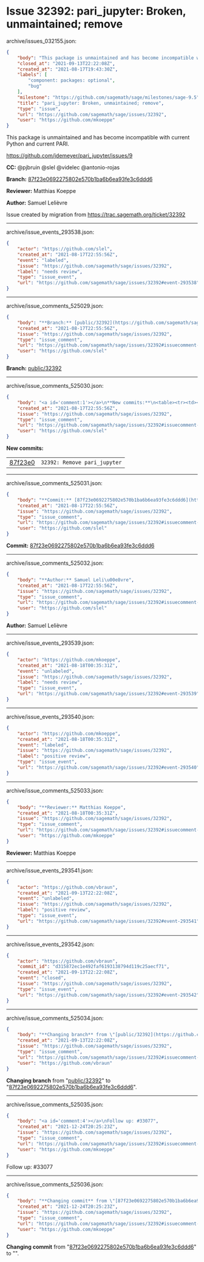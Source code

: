 # Issue 32392: pari_jupyter: Broken, unmaintained; remove

archive/issues_032155.json:
```json
{
    "body": "This package is unmaintained and has become incompatible with current Python and current PARI.\n\nhttps://github.com/jdemeyer/pari_jupyter/issues/9\n\n\n**CC:**  @pjbruin @slel @videlec @antonio-rojas\n\n**Branch:** [87f23e0692275802e570b1ba6b6ea93fe3c6ddd6](https://github.com/sagemath/sagetrac-mirror/commit/87f23e0692275802e570b1ba6b6ea93fe3c6ddd6)\n\n**Reviewer:** Matthias Koeppe\n\n**Author:** Samuel Leli\u00e8vre\n\nIssue created by migration from https://trac.sagemath.org/ticket/32392\n\n",
    "closed_at": "2021-09-13T22:22:08Z",
    "created_at": "2021-08-17T19:43:30Z",
    "labels": [
        "component: packages: optional",
        "bug"
    ],
    "milestone": "https://github.com/sagemath/sage/milestones/sage-9.5",
    "title": "pari_jupyter: Broken, unmaintained; remove",
    "type": "issue",
    "url": "https://github.com/sagemath/sage/issues/32392",
    "user": "https://github.com/mkoeppe"
}
```
This package is unmaintained and has become incompatible with current Python and current PARI.

https://github.com/jdemeyer/pari_jupyter/issues/9


**CC:**  @pjbruin @slel @videlec @antonio-rojas

**Branch:** [87f23e0692275802e570b1ba6b6ea93fe3c6ddd6](https://github.com/sagemath/sagetrac-mirror/commit/87f23e0692275802e570b1ba6b6ea93fe3c6ddd6)

**Reviewer:** Matthias Koeppe

**Author:** Samuel Lelièvre

Issue created by migration from https://trac.sagemath.org/ticket/32392





---

archive/issue_events_293538.json:
```json
{
    "actor": "https://github.com/slel",
    "created_at": "2021-08-17T22:55:56Z",
    "event": "labeled",
    "issue": "https://github.com/sagemath/sage/issues/32392",
    "label": "needs review",
    "type": "issue_event",
    "url": "https://github.com/sagemath/sage/issues/32392#event-293538"
}
```



---

archive/issue_comments_525029.json:
```json
{
    "body": "**Branch:** [public/32392](https://github.com/sagemath/sagetrac-mirror/tree/public/32392)",
    "created_at": "2021-08-17T22:55:56Z",
    "issue": "https://github.com/sagemath/sage/issues/32392",
    "type": "issue_comment",
    "url": "https://github.com/sagemath/sage/issues/32392#issuecomment-525029",
    "user": "https://github.com/slel"
}
```

**Branch:** [public/32392](https://github.com/sagemath/sagetrac-mirror/tree/public/32392)



---

archive/issue_comments_525030.json:
```json
{
    "body": "<a id='comment:1'></a>\n**New commits:**\n<table><tr><td><a href=\"https://github.com/sagemath/sagetrac-mirror/commit/87f23e0692275802e570b1ba6b6ea93fe3c6ddd6\">87f23e0</a></td><td><code>32392: Remove pari_jupyter</code></td></tr></table>\n",
    "created_at": "2021-08-17T22:55:56Z",
    "issue": "https://github.com/sagemath/sage/issues/32392",
    "type": "issue_comment",
    "url": "https://github.com/sagemath/sage/issues/32392#issuecomment-525030",
    "user": "https://github.com/slel"
}
```

<a id='comment:1'></a>
**New commits:**
<table><tr><td><a href="https://github.com/sagemath/sagetrac-mirror/commit/87f23e0692275802e570b1ba6b6ea93fe3c6ddd6">87f23e0</a></td><td><code>32392: Remove pari_jupyter</code></td></tr></table>




---

archive/issue_comments_525031.json:
```json
{
    "body": "**Commit:** [87f23e0692275802e570b1ba6b6ea93fe3c6ddd6](https://github.com/sagemath/sagetrac-mirror/commit/87f23e0692275802e570b1ba6b6ea93fe3c6ddd6)",
    "created_at": "2021-08-17T22:55:56Z",
    "issue": "https://github.com/sagemath/sage/issues/32392",
    "type": "issue_comment",
    "url": "https://github.com/sagemath/sage/issues/32392#issuecomment-525031",
    "user": "https://github.com/slel"
}
```

**Commit:** [87f23e0692275802e570b1ba6b6ea93fe3c6ddd6](https://github.com/sagemath/sagetrac-mirror/commit/87f23e0692275802e570b1ba6b6ea93fe3c6ddd6)



---

archive/issue_comments_525032.json:
```json
{
    "body": "**Author:** Samuel Leli\u00e8vre",
    "created_at": "2021-08-17T22:55:56Z",
    "issue": "https://github.com/sagemath/sage/issues/32392",
    "type": "issue_comment",
    "url": "https://github.com/sagemath/sage/issues/32392#issuecomment-525032",
    "user": "https://github.com/slel"
}
```

**Author:** Samuel Lelièvre



---

archive/issue_events_293539.json:
```json
{
    "actor": "https://github.com/mkoeppe",
    "created_at": "2021-08-18T00:35:31Z",
    "event": "unlabeled",
    "issue": "https://github.com/sagemath/sage/issues/32392",
    "label": "needs review",
    "type": "issue_event",
    "url": "https://github.com/sagemath/sage/issues/32392#event-293539"
}
```



---

archive/issue_events_293540.json:
```json
{
    "actor": "https://github.com/mkoeppe",
    "created_at": "2021-08-18T00:35:31Z",
    "event": "labeled",
    "issue": "https://github.com/sagemath/sage/issues/32392",
    "label": "positive review",
    "type": "issue_event",
    "url": "https://github.com/sagemath/sage/issues/32392#event-293540"
}
```



---

archive/issue_comments_525033.json:
```json
{
    "body": "**Reviewer:** Matthias Koeppe",
    "created_at": "2021-08-18T00:35:31Z",
    "issue": "https://github.com/sagemath/sage/issues/32392",
    "type": "issue_comment",
    "url": "https://github.com/sagemath/sage/issues/32392#issuecomment-525033",
    "user": "https://github.com/mkoeppe"
}
```

**Reviewer:** Matthias Koeppe



---

archive/issue_events_293541.json:
```json
{
    "actor": "https://github.com/vbraun",
    "created_at": "2021-09-13T22:22:08Z",
    "event": "unlabeled",
    "issue": "https://github.com/sagemath/sage/issues/32392",
    "label": "positive review",
    "type": "issue_event",
    "url": "https://github.com/sagemath/sage/issues/32392#event-293541"
}
```



---

archive/issue_events_293542.json:
```json
{
    "actor": "https://github.com/vbraun",
    "commit_id": "d315872ec1e492faf6193138794d119c25aecf71",
    "created_at": "2021-09-13T22:22:08Z",
    "event": "closed",
    "issue": "https://github.com/sagemath/sage/issues/32392",
    "type": "issue_event",
    "url": "https://github.com/sagemath/sage/issues/32392#event-293542"
}
```



---

archive/issue_comments_525034.json:
```json
{
    "body": "**Changing branch** from \"[public/32392](https://github.com/sagemath/sagetrac-mirror/tree/public/32392)\" to \"[87f23e0692275802e570b1ba6b6ea93fe3c6ddd6](https://github.com/sagemath/sagetrac-mirror/commit/87f23e0692275802e570b1ba6b6ea93fe3c6ddd6)\".",
    "created_at": "2021-09-13T22:22:08Z",
    "issue": "https://github.com/sagemath/sage/issues/32392",
    "type": "issue_comment",
    "url": "https://github.com/sagemath/sage/issues/32392#issuecomment-525034",
    "user": "https://github.com/vbraun"
}
```

**Changing branch** from "[public/32392](https://github.com/sagemath/sagetrac-mirror/tree/public/32392)" to "[87f23e0692275802e570b1ba6b6ea93fe3c6ddd6](https://github.com/sagemath/sagetrac-mirror/commit/87f23e0692275802e570b1ba6b6ea93fe3c6ddd6)".



---

archive/issue_comments_525035.json:
```json
{
    "body": "<a id='comment:4'></a>\nFollow up: #33077",
    "created_at": "2021-12-24T20:25:23Z",
    "issue": "https://github.com/sagemath/sage/issues/32392",
    "type": "issue_comment",
    "url": "https://github.com/sagemath/sage/issues/32392#issuecomment-525035",
    "user": "https://github.com/mkoeppe"
}
```

<a id='comment:4'></a>
Follow up: #33077



---

archive/issue_comments_525036.json:
```json
{
    "body": "**Changing commit** from \"[87f23e0692275802e570b1ba6b6ea93fe3c6ddd6](https://github.com/sagemath/sagetrac-mirror/commit/87f23e0692275802e570b1ba6b6ea93fe3c6ddd6)\" to \"\".",
    "created_at": "2021-12-24T20:25:23Z",
    "issue": "https://github.com/sagemath/sage/issues/32392",
    "type": "issue_comment",
    "url": "https://github.com/sagemath/sage/issues/32392#issuecomment-525036",
    "user": "https://github.com/mkoeppe"
}
```

**Changing commit** from "[87f23e0692275802e570b1ba6b6ea93fe3c6ddd6](https://github.com/sagemath/sagetrac-mirror/commit/87f23e0692275802e570b1ba6b6ea93fe3c6ddd6)" to "".
